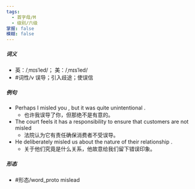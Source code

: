 ```yaml
---
tags:
  - 首字母/M
  - 级别/六级
掌握: false
模糊: false
---
```

##### 词义
- 英：/ˌmɪsˈled/； 美：/ˌmɪsˈled/
- #词性/v  误导；引入歧途；使误信
##### 例句
- Perhaps I misled you , but it was quite unintentional .
	- 也许我误导了你，但那绝不是有意的。
- The court feels it has a responsibility to ensure that customers are not misled
	- 法院认为它有责任确保消费者不受误导。
- He deliberately misled us about the nature of their relationship .
	- 关于他们究竟是什么关系，他故意给我们留下错误印象。
##### 形态
- #形态/word_proto mislead
